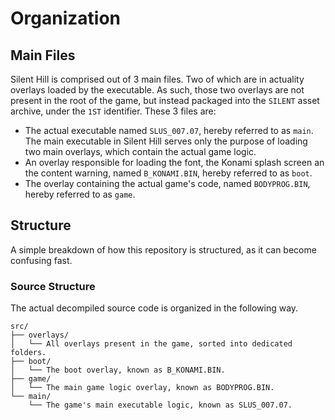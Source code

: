 # Organization

## Main Files
Silent Hill is comprised out of 3 main files. Two of which are in actuality overlays loaded by the executable. As such, those two overlays are not present in the root of the game, but instead packaged into the ``SILENT`` asset archive, under the `1ST` identifier. These 3 files are:
- The actual executable named `SLUS_007.07`, hereby referred to as `main`. The main executable in Silent Hill serves only the purpose of loading two main overlays, which contain the actual game logic.
- An overlay responsible for loading the font, the Konami splash screen an the content warning, named `B_KONAMI.BIN`, hereby referred to as `boot`.
- The overlay containing the actual game's code, named `BODYPROG.BIN`, hereby referred to as `game`.


## Structure
A simple breakdown of how this repository is structured, as it can become confusing fast.
### Source Structure
The actual decompiled source code is organized in the following way.
```
src/
├── overlays/
│   └── All overlays present in the game, sorted into dedicated folders.
├── boot/
│   └── The boot overlay, known as B_KONAMI.BIN.
├── game/
│   └── The main game logic overlay, known as BODYPROG.BIN.
└── main/
    └── The game's main executable logic, known as SLUS_007.07.
```